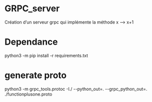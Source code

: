 # GRPC_server
Création d’un serveur grpc qui implémente la méthode x --> x+1


# Dependance
python3 -m pip install -r requirements.txt


# generate proto
python3 -m grpc_tools.protoc -I./ --python_out=. --grpc_python_out=. ./functionplusone.proto